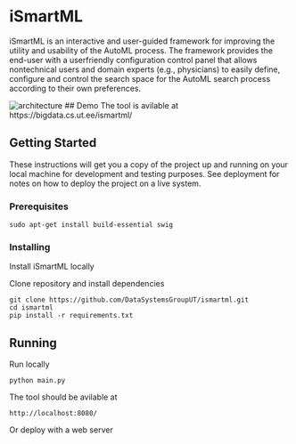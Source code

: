 # iSmartML

iSmartML is an interactive and user-guided framework for improving the utility and usability of the AutoML
process. The framework provides the end-user with a userfriendly configuration control panel that allows nontechnical 
users and domain experts (e.g., physicians) to easily define, configure and control the search
space for the AutoML search process according to
their own preferences.

<img alt="architecture" src="https://user-images.githubusercontent.com/8884249/68950788-86d0bd00-07c5-11ea-8b91-cab51811cc2b.png">
## Demo
The tool is avilable at https://bigdata.cs.ut.ee/ismartml/

## Getting Started

These instructions will get you a copy of the project up and running on your local machine for development and testing purposes. See deployment for notes on how to deploy the project on a live system.

### Prerequisites


```
sudo apt-get install build-essential swig
```

### Installing

Install iSmartML locally

Clone repository and install dependencies
```
git clone https://github.com/DataSystemsGroupUT/ismartml.git
cd ismartml
pip install -r requirements.txt 
```


## Running

Run locally
```
python main.py
```
The tool should be avilable at
```
http://localhost:8080/
```

Or deploy with a web server



